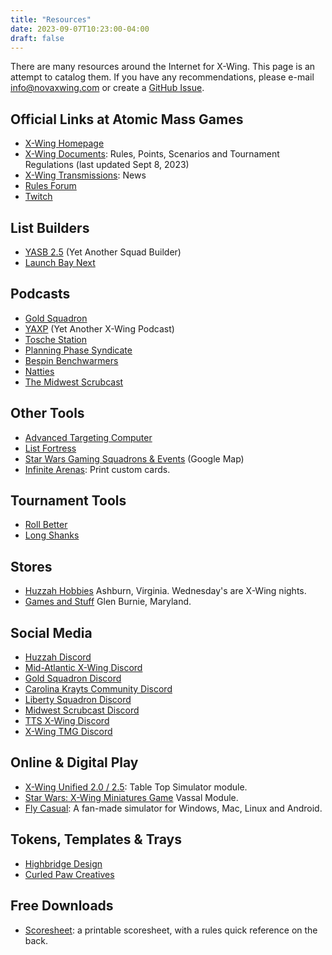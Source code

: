 ```yaml
---
title: "Resources"
date: 2023-09-07T10:23:00-04:00
draft: false
---
```


There are many resources around the Internet for X-Wing. This page is an attempt to catalog them. If you have any recommendations, please e-mail <info@novaxwing.com> or create a [GitHub Issue](https://github.com/opsmason/novaxwing/issues).

## Official Links at Atomic Mass Games
- [X-Wing Homepage](https://www.atomicmassgames.com/xwing)
- [X-Wing Documents](https://www.atomicmassgames.com/xwing-documents): Rules, Points, Scenarios and Tournament Regulations (last updated Sept 8, 2023)
- [X-Wing Transmissions](https://www.atomicmassgames.com/star-wars-transmissions): News
- [Rules Forum](https://forums.atomicmassgames.com/forum/43-star-wars-x-wing-rules-questions/)
- [Twitch](https://www.twitch.tv/atomicmassgames)

## List Builders
- [YASB 2.5](https://yasb.app/) (Yet Another Squad Builder)
- [Launch Bay Next](http://launchbaynext.app)

## Podcasts
- [Gold Squadron](https://www.podomatic.com/podcasts/goldsquadronpodcast)
- [YAXP](https://podcasters.spotify.com/pod/show/yaxp-pod) (Yet Another X-Wing Podcast)
- [Tosche Station](https://lixbwu.podbean.com/)
- [Planning Phase Syndicate](https://planningphasesyndicate.podbean.com)
- [Bespin Benchwarmers](https://bespinbenchwarmers.podbean.com)
- [Natties](https://podcasters.spotify.com/pod/show/natties)
- [The Midwest Scrubcast](https://podcasters.spotify.com/pod/show/midwest-scrubcast)

## Other Tools
- [Advanced Targeting Computer](http://advancedtargeting.computer)
- [List Fortress](https://listfortress.com)
- [Star Wars Gaming Squadrons & Events](https://www.google.com/maps/d/u/0/viewer?mid=1cGLTf-UGi8dtWKZP5NUIQ9TjlRRVW6PZ&hl=en) (Google Map)
- [Infinite Arenas](https://www.infinitearenas.com/): Print custom cards.

## Tournament Tools
- [Roll Better](http://rollbetter.gg)
- [Long Shanks](https://www.xwing.longshanks.org)

## Stores
- [Huzzah Hobbies](https://huzzahhobbies.com) Ashburn, Virginia. Wednesday's are X-Wing nights.
- [Games and Stuff](https://gamesandstuff.com/) Glen Burnie, Maryland.

## Social Media
- [Huzzah Discord](https://discord.com/channels/651943624098971648/679817695876874283)
- [Mid-Atlantic X-Wing Discord](https://discord.com/channels/758109047911350333/758109048754667541)
- [Gold Squadron Discord](https://discord.com/channels/423219610859601923/432997889845886999)
- [Carolina Krayts Community Discord](https://discord.com/channels/369861378518810624/1019788750710128651)
- [Liberty Squadron Discord](https://discord.com/channels/923588897961824276/923594884294778881)
- [Midwest Scrubcast Discord](https://discord.com/channels/660494737861509130/660494739363201036)
- [TTS X-Wing Discord](https://discord.com/channels/334067081517727746/449291988647280640)
- [X-Wing TMG Discord](https://discord.com/channels/166213290374987776/166213290374987776)

## Online & Digital Play
- [X-Wing Unified 2.0 / 2.5](https://steamcommunity.com/sharedfiles/filedetails/?id=2486128992): Table Top Simulator module.
- [Star Wars: X-Wing Miniatures Game](https://vassalengine.org/wiki/Module:Star_Wars:_X-Wing_Miniatures_Game) Vassal Module.
- [Fly Casual](https://github.com/Sandrem/FlyCasual): A fan-made simulator for Windows, Mac, Linux and Android.

## Tokens, Templates & Trays
- [Highbridge Design](https://www.etsy.com/shop/HighbridgeDesign)
- [Curled Paw Creatives](https://www.etsy.com/shop/CurledPawCreatives)

## Free Downloads
- [Scoresheet](/downloads/X-Wing-Score-Sheet-2.0.pdf): a printable scoresheet, with a rules quick reference on the back.
